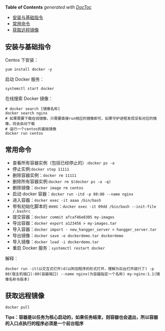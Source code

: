 <!-- START doctoc generated TOC please keep comment here to allow auto update -->
<!-- DON'T EDIT THIS SECTION, INSTEAD RE-RUN doctoc TO UPDATE -->
**Table of Contents**  *generated with [DocToc](https://github.com/thlorenz/doctoc)*

- [安装与基础指令](#%E5%AE%89%E8%A3%85%E4%B8%8E%E5%9F%BA%E7%A1%80%E6%8C%87%E4%BB%A4)
- [常用命令](#%E5%B8%B8%E7%94%A8%E5%91%BD%E4%BB%A4)
- [获取远程镜像](#%E8%8E%B7%E5%8F%96%E8%BF%9C%E7%A8%8B%E9%95%9C%E5%83%8F)

<!-- END doctoc generated TOC please keep comment here to allow auto update -->

## 安装与基础指令

Centos 下安装：

    yum install docker -y

启动 Docker 服务：

    systemctl start docker

在线搜索 Docker 镜像：

    # docker search [镜像名称]
    docker search nginx
    # 如果需要下载在线镜像，只需要直接run相应的镜像即可，如果守护进程发现没有对应的镜像，将会自动下载
    # 运行一个centos的基础镜像
    docker run centos

## 常用命令

- 查看所有容器实例（包括已经停止的）:`docker ps -a`
- 停止实例:`docker stop 11111`
- 删除容器实例：`docker rm 11111`
- 删除所有容器实例:`docker rm $(docker ps -a -q)`
- 删除镜像：`docker image rm centos`
- 启动 docker 容器：`docker run -itd -p 80:80 --name nginx`
- 进入容器：`docker exec -it aaaa /bin/bash`
- 带有初始化脚本的 exec：`docker exec -it 09dd /bin/bash --init-file /.bashrc`
- 提交容器：`docker commit afcaf46e8305 my-images`
- 导出容器：`docker export a123456 > my-images.tar`
- 导入容器：`docker import - new_hangger_server < hangger_server.tar`
- 导出镜像：`docker save -o dockerdemo.tar dockerdemo`
- 导入镜像：`docker load -i dockerdemo.tar`
- 重启 Docker 服务：`systemctl restart docker`

解释：

    docker run -it(以交互式打开)d(以附加程序的形式打开，理解为后台打开就行了) -p 80(宿主机端口):80(容器端口) --name nginx(为容器指定一个名称) my-nginx:1.1(镜像名称与版本)

## 获取远程镜像

    docker pull

**Tips：容器是以任务为核心启动的，如果任务结束，则容器也会退出，所以容器的入口点执行的程序必须是一个前台程序**
